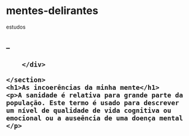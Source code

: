 # mentes-delirantes
estudos
<!DOCTYPE html>
<html lang="en">
<head>
    <meta charset="UTF-8">
    <meta name="viewport" content="width=device-width, initial-scale=1.0">
    <title>Mentes Delirantes</title>
    <link rel="stylesheet" href="style.css">
</head>
<body>
    <section class="conteudo-principal">
        <h2 class="titulo principal"Mentes Delirantes<span>_</span><h2/>
        <div class="botoes">

        </div>

    </section>
    <h1>As incoerências da minha mente</h1>
    <p>A sanidade é relativa para grande parte da população. Este termo é usado para descrever um nível de qualidade de vida cognitiva ou emocional ou a auseência de uma doença mental </p>
</body>
</html>
